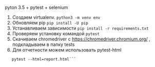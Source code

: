 pyton 3.5 + pytest + selenium
1. Создаем virtualenv.
 ```python3 -m venv env```
2. Обновляем pip
 ```pip install -U pip```
3. Устанавливаем зависимости
 ```pip install -r requirements.txt```
4. Проверяем установку командой ```pytest```
5. Скачиваем chromedriver с https://chromedriver.chromium.org/ , подкладываем в папку tests
6. Для отчетности можем использовать pytest-html
 ```pip install pytest-html
    pytest --html=report.html```
